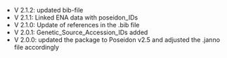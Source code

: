 - V 2.1.2: updated bib-file
- V 2.1.1: Linked ENA data with poseidon_IDs
- V 2.1.0: Update of references in the .bib file
- V 2.0.1: Genetic_Source_Accession_IDs added
- V 2.0.0: updated the package to Poseidon v2.5 and adjusted the .janno file accordingly

